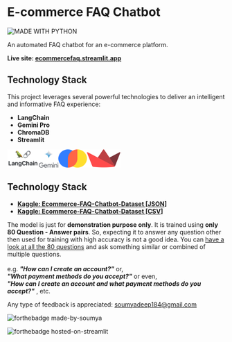 # E-commerce FAQ Chatbot  
  
![MADE WITH PYTHON](https://img.shields.io/badge/MADE_WITH-PYTHON-blue)  
  
An automated FAQ chatbot for an e-commerce platform.  
  
**Live site: [ecommercefaq.streamlit.app](https://ecommercefaq.streamlit.app)**  
  
## Technology Stack  
  
This project leverages several powerful technologies to deliver an intelligent and informative FAQ experience:  
  
* **LangChain**  
* **Gemini Pro**  
* **ChromaDB**  
* **Streamlit**  
  
  
<img align="left" src="https://github.com/imsoumya18/imsoumya18/blob/main/assets/langchain.png"  alt="LangChain"  height="42px">  
<img align="left" src="https://github.com/imsoumya18/imsoumya18/blob/main/assets/gemini.png"  alt="Gemini"  height="42px">  
<img align="left" src="https://github.com/imsoumya18/imsoumya18/blob/main/assets/chromadb.png"  alt="ChromaDB"  height="42px">  
<img src="https://github.com/imsoumya18/imsoumya18/blob/main/assets/streamlit.png"  alt="Streamlit"  height="42px">  
  
## Technology Stack  
* **[Kaggle: Ecommerce-FAQ-Chatbot-Dataset [JSON]](https://www.kaggle.com/datasets/saadmakhdoom/ecommerce-faq-chatbot-dataset)**  
* **[Kaggle: Ecommerce-FAQ-Chatbot-Dataset [CSV]](https://github.com/imsoumya18/E-commerce_FAQ/blob/main/Ecommerce_FAQs.csv)**

The model is just for **demonstration purpose only**. It is trained using **only 80 Question - Answer pairs**. So, expecting it to answer any question other then used for training with high accuracy is not a good idea. You can [have a look at all the 80 questions](https://github.com/imsoumya18/E-commerce_FAQ/blob/main/Ecommerce_FAQs.csv) and ask something similar or combined of multiple questions.\
<br>
e.g. ***"How can I create an account?"*** or,\
***"What payment methods do you accept?"*** or even,\
***"How can I create an account and what payment methods do you accept?"*** , etc.
  
Any type of feedback is appreciated: soumyadeep184@gmail.com  
  
![forthebadge made-by-soumya](https://img.shields.io/badge/CREATED_BY-SOUMYA-blue)  
  
![forthebadge hosted-on-streamlit](https://img.shields.io/badge/HOSTED_ON-STREAMLIT-red)